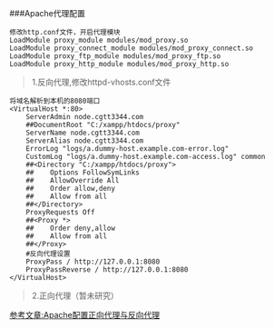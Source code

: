 ###Apache代理配置
```text
修改http.conf文件，开启代理模块
LoadModule proxy_module modules/mod_proxy.so
LoadModule proxy_connect_module modules/mod_proxy_connect.so
LoadModule proxy_ftp_module modules/mod_proxy_ftp.so
LoadModule proxy_http_module modules/mod_proxy_http.so

```
> 1.反向代理,修改httpd-vhosts.conf文件
```
将域名解析到本机的8080端口
<VirtualHost *:80>
    ServerAdmin node.cgtt3344.com
    ##DocumentRoot "C:/xampp/htdocs/proxy"
    ServerName node.cgtt3344.com
    ServerAlias node.cgtt3344.com
    ErrorLog "logs/a.dummy-host.example.com-error.log"
    CustomLog "logs/a.dummy-host.example.com-access.log" common
	##<Directory "C:/xampp/htdocs/proxy">
    ##    Options FollowSymLinks
    ##    AllowOverride All
    ##    Order allow,deny
    ##    Allow from all
    ##</Directory>
	ProxyRequests Off
    ##<Proxy *>  
    ##    Order deny,allow  
    ##    Allow from all  
    ##</Proxy>  
	#反向代理设置
    ProxyPass / http://127.0.0.1:8080
    ProxyPassReverse / http://127.0.0.1:8080
</VirtualHost>
```
> 2.正向代理（暂未研究）

[参考文章:Apache配置正向代理与反向代理](https://www.cnblogs.com/zemliu/archive/2012/04/18/2454655.html)
